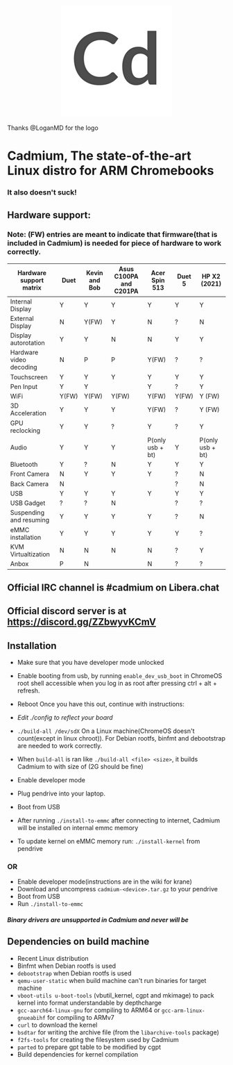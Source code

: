 <p align="center"><img src="/pics/logo/cd_smol.png" alt="Logo" data-canonical-src="/pics/cd_smol.png"/></p>

Thanks @LoganMD for the logo

# Cadmium, The state-of-the-art Linux distro for ARM Chromebooks
### It also doesn't suck!

## Hardware support:
### Note: (FW) entries are meant to indicate that firmware(that is included in Cadmium) is needed for piece of hardware to work correctly.
| Hardware support matrix      	| Duet		 	| Kevin and Bob	 	| Asus C100PA and C201PA	| Acer Spin 513		| Duet 5		| HP X2 (2021)		|
|-------------------------	|--------------------	|----------------	|-------------------------	|-----------------------|-----------------------|-----------------------|
| Internal Display		| Y		   	| Y		 	| Y				| Y			| Y			| Y			|
| External Display		| N			| Y(FW)			| Y				| N			| ?			| N			|
| Display autorotation    	| Y		    	| Y			| N				| N			| Y			| Y			|
| Hardware video decoding	| N			| P			| P				| Y(FW)			| ?			| ?			|
| Touchscreen	    	  	| Y		    	| Y			| Y				| Y			| Y			| Y			|
| Pen Input			| Y			| Y			| 				| Y			| ?			| Y			|
| WiFi		     	 	| Y(FW)			| Y(FW)	   		| Y(FW)				| Y(FW)			| Y(FW)			| Y (FW)		|
| 3D Acceleration	  	| Y		    	| Y			| Y				| Y(FW)			| ?			| Y (FW)		|
| GPU reclocking		| Y			| Y			| ?				| Y			| ?			| Y			|
| Audio		     		| Y			| Y			| Y				| P(only usb + bt)	| Y			| P(only usb + bt)	|
| Bluetooth		 	| Y		    	| ?			| N				| Y			| Y			| Y			|
| Front Camera			| N			| Y			| Y				| Y			| ?			| N			|
| Back Camera		    	| N		    	|		 	| 				|			| ?			| N			|
| USB				| Y		    	| Y			| Y				| Y			| Y			| Y			|
| USB Gadget			| ?		    	| ?			| N				| 			| ?			| ?			|
| Suspending and resuming 	| Y		    	| Y			| Y				| Y			| ?			| N			|
| eMMC installation		| Y		    	| Y			| Y				| Y			| Y			| ?			|
| KVM Virtualtization		| N			| N			| N				| N			| ?			| Y			|
| Anbox				| P			| N			|				| N			| ?			| ?			|

## Official IRC channel is #cadmium on Libera.chat
## Official discord server is at https://discord.gg/ZZbwyvKCmV

## Installation
- Make sure that you have developer mode unlocked
- Enable booting from usb, by running ```enable_dev_usb_boot``` in ChromeOS root shell accessible when you log in as root after pressing ctrl + alt + refresh.
- Reboot
Once you have this out, continue with instructions:

- *Edit ./config to reflect your board*
- ``` ./build-all /dev/sdX ``` On a Linux machine(ChromeOS doesn't count(except in linux chroot)). For Debian rootfs, binfmt and debootstrap are needed to work correctly.
- When ```build-all``` is ran like ```./build-all <file> <size>```, it builds Cadmium to <file> with size of <size>(2G should be fine)
- Enable developer mode
- Plug pendrive into your laptop.
- Boot from USB
- After running ``` ./install-to-emmc ``` after connecting to internet, Cadmium will be installed on internal emmc memory
- To update kernel on eMMC memory run: ```./install-kernel``` from pendrive

### OR
- Enable developer mode(instructions are in the wiki for krane)
- Download and uncompress ```cadmium-<device>.tar.gz``` to your pendrive
- Boot from USB
- Run ```./install-to-emmc```

#### *Binary drivers are unsupported in Cadmium and never will be*

## Dependencies on build machine
- Recent Linux distribution
- Binfmt when Debian rootfs is used
- ```debootstrap``` when Debian rootfs is used
- ```qemu-user-static``` when build machine can't run binaries for target machine
- ```vboot-utils u-boot-tools``` (vbutil_kernel, cgpt and mkimage) to pack kernel into format understandable by depthcharge
- ```gcc-aarch64-linux-gnu``` for compiling to ARM64 or ```gcc-arm-linux-gnueabihf``` for compiling to ARMv7
- ```curl``` to download the kernel
- ```bsdtar``` for writing the archive file (from the ```libarchive-tools``` package)
- ```f2fs-tools``` for creating the filesystem used by Cadmium
- ```parted``` to prepare gpt table to be modified by cgpt
- Build dependencies for kernel compilation
